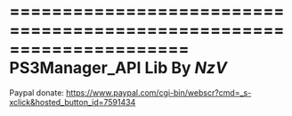 =====================================================================
PS3Manager_API Lib By _NzV_
=====================================================================

Paypal donate: https://www.paypal.com/cgi-bin/webscr?cmd=_s-xclick&hosted_button_id=7591434

